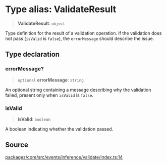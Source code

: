 # Type alias: ValidateResult

> **ValidateResult**: `object`

Type definition for the result of a validation operation.
If the validation does not pass (`isValid` is `false`), the `errorMessage` should describe the issue.

## Type declaration

### errorMessage?

> `optional` **errorMessage**: `string`

An optional string containing a message describing why the validation failed, present only when `isValid` is `false`.

### isValid

> **isValid**: `boolean`

A boolean indicating whether the validation passed.

## Source

[packages/core/src/events/inference/validate/index.ts:14](https://github.com/VictorS67/encre/blob/c09849eb59af073bf23be826a912f2ba4f635f93/packages/core/src/events/inference/validate/index.ts#L14)
